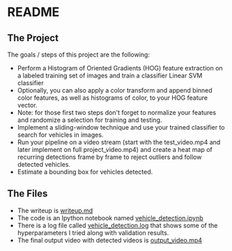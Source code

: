 # README
The Project
---

The goals / steps of this project are the following:

* Perform a Histogram of Oriented Gradients (HOG) feature extraction on a labeled training set of images and train a classifier Linear SVM classifier
* Optionally, you can also apply a color transform and append binned color features, as well as histograms of color, to your HOG feature vector. 
* Note: for those first two steps don't forget to normalize your features and randomize a selection for training and testing.
* Implement a sliding-window technique and use your trained classifier to search for vehicles in images.
* Run your pipeline on a video stream (start with the test_video.mp4 and later implement on full project_video.mp4) and create a heat map of recurring detections frame by frame to reject outliers and follow detected vehicles.
* Estimate a bounding box for vehicles detected.


The Files
---

* The writeup is [writeup.md](./writup.md)
* The code is an Ipython notebook named [vehicle_detection.ipynb](vehicle_detection.ipynb)
* There is a log file called [vehicle_detection.log](vehicle_detection.log) that shows some of the hyperparameters I tried along with validation results.   
* The final output video with detected videos is [output_video.mp4](output_video.mp4)



